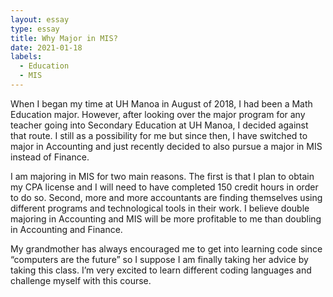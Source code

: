 ```yaml
---
layout: essay
type: essay
title: Why Major in MIS?
date: 2021-01-18
labels:
  - Education
  - MIS
---
```


When I began my time at UH Manoa in August of 2018, I had been a Math Education major. However, after looking over the major program for any teacher going into Secondary Education at UH Manoa, I decided against that route. I still as a possibility for me but since then, I have switched to major in Accounting and just recently decided to also pursue a major in MIS instead of Finance.

I am majoring in MIS for two main reasons. The first is that I plan to obtain my CPA license and I will need to have completed 150 credit hours in order to do so. Second, more and more accountants are finding themselves using different programs and technological tools in their work. I believe double majoring in Accounting and MIS will be more profitable to me than doubling in Accounting and Finance.

My grandmother has always encouraged me to get into learning code since “computers are the future” so I suppose I am finally taking her advice by taking this class. I’m very excited to learn different coding languages and challenge myself with this course.
